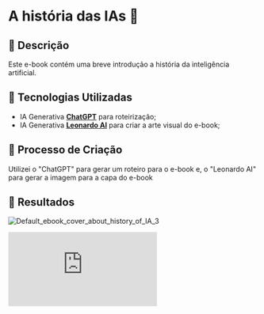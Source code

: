 # A história das IAs 🌌

## 📒 Descrição
Este e-book contém uma breve introdução a história da inteligência artificial.

## 🤖 Tecnologias Utilizadas
- IA Generativa **[ChatGPT](https://chat.openai.com)** para roteirização;
- IA Generativa **[Leonardo AI](https://leonardo.ai)** para criar a arte visual do e-book;

## 🧐 Processo de Criação
Utilizei o "ChatGPT" para gerar um roteiro para o e-book e, o "Leonardo AI" para gerar a imagem para a capa do e-book

## 🚀 Resultados
![Default_ebook_cover_about_history_of_IA_3](https://github.com/Nih1Lith/lab-natty-or-not/assets/166661362/4917af92-a45a-4e1f-bead-4eabb6d9ef67)

![LINK PARA O E-BOOK AQUI](https://github.com/Nih1Lith/lab-natty-or-not/blob/main/E-Book.pdf)
